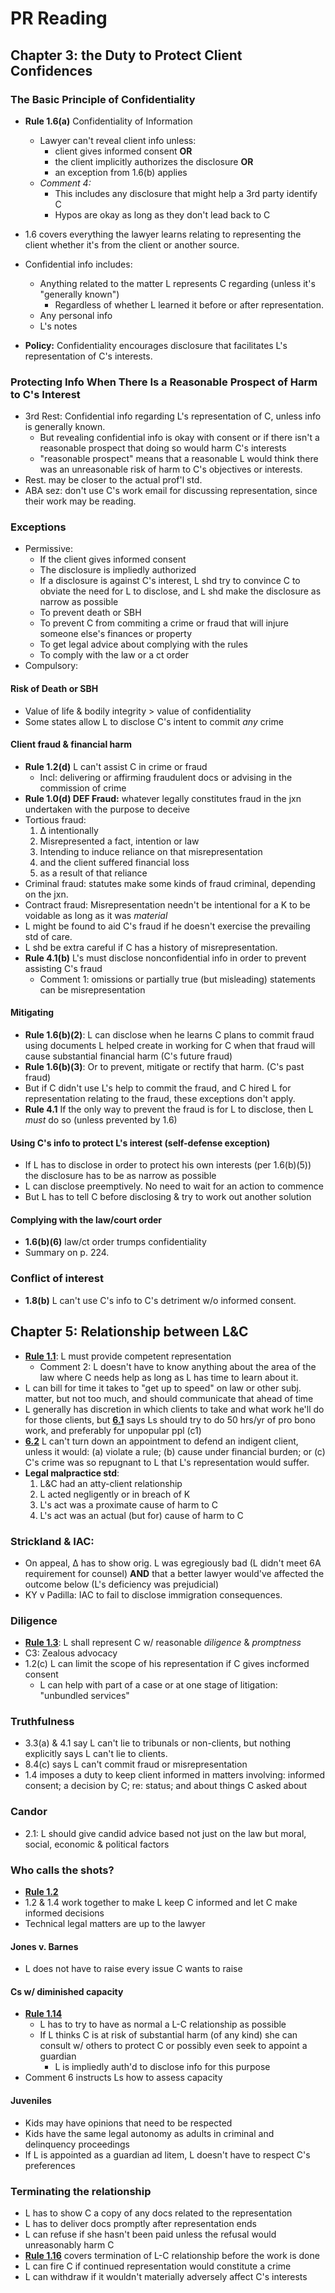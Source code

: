 # PR Reading

## Chapter 3: the Duty to Protect Client Confidences

### The Basic Principle of Confidentiality

* **Rule 1.6(a)** Confidentiality of Information
	* Lawyer can't reveal client info unless: 
		* client gives informed consent **OR**
		* the client implicitly authorizes the disclosure **OR**
		* an exception from 1.6(b) applies
	* *Comment 4:*
		* This includes any disclosure that might help a 3rd party identify C
		* Hypos are okay as long as they don't lead back to C
* 1.6 covers everything the lawyer learns relating to representing the client whether it's from the client or another source.
* Confidential info includes:
	* Anything related to the matter L represents C regarding (unless it's "generally known")
		* Regardless of whether L learned it before or after representation.
	* Any personal info
	* L's notes

* **Policy:** Confidentiality encourages disclosure that facilitates L's representation of C's interests.

### Protecting Info When There Is a Reasonable Prospect of Harm to C's Interest

* 3rd Rest: Confidential info regarding L's representation of C, unless info is generally known.
	* But revealing confidential info is okay with consent or if there isn't a reasonable prospect that doing so would harm C's interests
	* "reasonable prospect" means that a reasonable L would think there was an unreasonable risk of harm to C's objectives or interests. 
* Rest. may be closer to the actual prof'l std.
* ABA sez: don't use C's work email for discussing representation, since their work may be reading.

### Exceptions
* Permissive:
	* If the client gives informed consent
	* The disclosure is impliedly authorized
	* If a disclosure is against C's interest, L shd try to convince C to obviate the need for L to disclose, and L shd make the disclosure as narrow as possible
	* To prevent death or SBH
	* To prevent C from commiting a crime or fraud that will injure someone else's finances or property
	* To get legal advice about complying with the rules
	* To comply with the law or a ct order
* Compulsory:

#### Risk of Death or SBH
* Value of life & bodily integrity > value of confidentiality
* Some states allow L to disclose C's intent to commit *any* crime

#### Client fraud & financial harm
* **Rule 1.2(d)** L can't assist C in crime or fraud
	* Incl: delivering or affirming fraudulent docs or advising in the commission of crime
* **Rule 1.0(d) DEF Fraud:** whatever legally constitutes fraud in the jxn undertaken with the purpose to deceive
* Tortious fraud: 
	1. ∆ intentionally
	2. Misrepresented a fact, intention or law
	3. Intending to induce reliance on that misrepresentation
	4. and the client suffered financial loss
	5. as a result of that reliance
* Criminal fraud: statutes make some kinds of fraud criminal, depending on the jxn.
* Contract fraud: Misrepresentation needn't be intentional for a K to be voidable as long as it was *material*
* L might be found to aid C's fraud if he doesn't exercise the prevailing std of care.
* L shd be extra careful if C has a history of misrepresentation.
* **Rule 4.1(b)** L's must disclose nonconfidential info in order to prevent assisting C's fraud
	* Comment 1: omissions or partially true (but misleading) statements can be misrepresentation

#### Mitigating
* **Rule 1.6(b)(2)**: L can disclose when he learns C plans to commit fraud using documents L helped create in working for C when that fraud will cause substantial financial harm (C's future fraud)
* **Rule 1.6(b)(3)**: Or to prevent, mitigate or rectify that harm. (C's past fraud)
* But if C didn't use L's help to commit the fraud, and C hired L for representation relating to the fraud, these exceptions don't apply.
* **Rule 4.1** If the only way to prevent the fraud is for L to disclose, then L *must* do so (unless prevented by 1.6)

#### Using C's info to protect L's interest (self-defense exception)
* If L has to disclose in order to protect his own interests (per 1.6(b)(5)) the disclosure has to be as narrow as possible
* L can disclose preemptively. No need to wait for an action to commence
* But L has to tell C before disclosing & try to work out another solution

#### Complying with the law/court order
* **1.6(b)(6)** law/ct order trumps confidentiality
* Summary on p. 224.

### Conflict of interest
* **1.8(b)** L can't use C's info to C's detriment w/o informed consent.

## Chapter 5: Relationship between L&C
* [**Rule 1.1**](http://www.law.cornell.edu/ethics/aba/current/ABA_CODE.HTM#Rule_1.1 "Model Rules of Professional Conduct (2004)"): L must provide competent representation
	* Comment 2: L doesn't have to know anything about the area of the law where C needs help as long as L has time to learn about it.
* L can bill for time it takes to "get up to speed" on law or other subj. matter, but not too much, and should communicate that ahead of time
* L generally has discretion in which clients to take and what work he'll do for those clients, but [**6.1**](http://www.law.cornell.edu/ethics/aba/current/ABA_CODE.HTM#Rule_6.1 "Model Rules of Professional Conduct (2004)") says Ls should try to do 50 hrs/yr of pro bono work, and preferably for unpopular ppl (c1)
* [**6.2**](http://www.law.cornell.edu/ethics/aba/current/ABA_CODE.HTM#Rule_6.2 "Model Rules of Professional Conduct (2004)") L can't turn down an appointment to defend an indigent client, unless it would: (a) violate a rule; (b) cause under financial burden; or (c) C's crime was so repugnant to L that L's representation would suffer.
* **Legal malpractice std**:
	1. L&C had an atty-client relationship
	2. L acted negligently or in breach of K
	3. L's act was a proximate cause of harm to C
	4. L's act was an actual (but for) cause of harm to C

### Strickland & IAC:
* On appeal, ∆ has to show orig. L was egregiously bad (L didn't meet 6A requirement for counsel) **AND** that a better lawyer would've affected the outcome below (L's deficiency was prejudicial)
* KY v Padilla: IAC to fail to disclose immigration consequences.

### Diligence
* [**Rule 1.3**](http://www.americanbar.org/groups/professional_responsibility/publications/model_rules_of_professional_conduct/rule_1_3_diligence.html "Rule 1.3: Diligence | The Center for Professional Responsibility"): L shall represent C w/ reasonable *diligence* & *promptness*
* C3: Zealous advocacy
* 1.2(c) L can limit the scope of his representation if C gives incformed consent
	* L can help with part of a case or at one stage of litigation: "unbundled services"

### Truthfulness
* 3.3(a) & 4.1 say L can't lie to tribunals or non-clients, but nothing explicitly says L can't lie to clients.
* 8.4(c) says L can't commit fraud or misrepresentation
* 1.4 imposes a duty to keep client informed in matters involving: informed consent; a decision by C; re: status; and about things C asked about

### Candor
* 2.1: L should give candid advice based not just on the law but moral, social, economic & political factors

### Who calls the shots?
* [**Rule 1.2**](http://www.americanbar.org/groups/professional_responsibility/publications/model_rules_of_professional_conduct/rule_1_2_scope_of_representation_allocation_of_authority_between_client_lawyer.html "Rule 1.2: Scope of Representation & Allocation of Authority Between Client & Lawyer | The Center for Professional Responsibility")
* 1.2 & 1.4 work together to make L keep C informed and let C make informed decisions
* Technical legal matters are up to the lawyer

#### Jones v. Barnes
* L does not have to raise every issue C wants to raise

#### Cs w/ diminished capacity
* [**Rule 1.14**](http://www.americanbar.org/groups/professional_responsibility/publications/model_rules_of_professional_conduct/rule_1_14_client_with_diminished_capacity.html "Rule 1.14: Client with Diminished Capacity | The Center for Professional Responsibility")
	* L has to try to have as normal a L-C relationship as possible
	* If L thinks C is at risk of substantial harm (of any kind) she can consult w/ others to protect C or possibly even seek to appoint a guardian
		* L is impliedly auth'd to disclose info for this purpose
* Comment 6 instructs Ls how to assess capacity

#### Juveniles
* Kids may have opinions that need to be respected
* Kids have the same legal autonomy as adults in criminal and delinquency proceedings
* If L is appointed as a guardian ad litem, L doesn't have to respect C's preferences

### Terminating the relationship
* L has to show C a copy of any docs related to the representation
* L has to deliver docs promptly after representation ends
* L can refuse if she hasn't been paid unless the refusal would unreasonably harm C
* [**Rule 1.16**](http://www.americanbar.org/groups/professional_responsibility/publications/model_rules_of_professional_conduct/rule_1_16_declining_or_terminating_representation.html "Rule 1.16: Declining or Terminating Representation | The Center for Professional Responsibility") covers termination of L-C relationship before the work is done
* L can fire C if continued representation would constitute a crime
* L can withdraw if it wouldn't materially adversely affect C's interests 